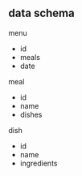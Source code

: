 ## data schema

menu

- id
- meals
- date

meal

- id
- name
- dishes

dish

- id
- name
- ingredients
